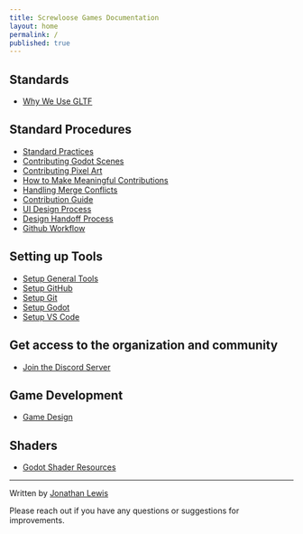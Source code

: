 ```yaml
---
title: Screwloose Games Documentation
layout: home
permalink: /
published: true
---
```


## Standards

- [Why We Use GLTF](./content/why_we_use_gltf.md)

## Standard Procedures

- [Standard Practices](./content/guides/standard-practices/standard-practice.md)
- [Contributing Godot Scenes](./content/guides/contributing_godot_scenes.md)
- [Contributing Pixel Art](./content/guides/contributing_pixel_art.md)
- [How to Make Meaningful Contributions](./content/2024-10-21-how-to-make-meaningful-contributions.md)
- [Handling Merge Conflicts](./content/guides/merge_conflicts/handling_merge_conflicts.md)
- [Contribution Guide](./content/guides/contribution_guide.md)
- [UI Design Process](./content/guides/game_design/ui_design_process.md)
- [Design Handoff Process](content/guides/design-handoff-process.md)
- [Github Workflow](./content/guides/github-workflow.md)

## Setting up Tools

- [Setup General Tools](./content/guides/tool_setup/setup_general_tools.md)
- [Setup GitHub](./content/guides/setup_github.md)
- [Setup Git](./content/guides/setup_git.md)
- [Setup Godot](./content/guides/setup_godot.md)
- [Setup VS Code](./content/guides/vs_code/setup_vscode.md)

## Get access to the organization and community

- [Join the Discord Server](./content/guides/join_discord.md)

## Game Development

- [Game Design](./content/guides/game_design/game_design.md)

## Shaders
- [Godot Shader Resources](./content/godot_shader_resources.md)

---

Written by [Jonathan Lewis](https://www.linkedin.com/in/jonathan-david-lewis/)

Please reach out if you have any questions or suggestions for improvements.